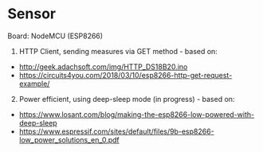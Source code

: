 # Sensor
Board: NodeMCU (ESP8266)

1. HTTP Client, sending measures via GET method - based on:
- http://geek.adachsoft.com/img/HTTP_DS18B20.ino
- https://circuits4you.com/2018/03/10/esp8266-http-get-request-example/

2. Power efficient, using deep-sleep mode (in progress) - based on:
- https://www.losant.com/blog/making-the-esp8266-low-powered-with-deep-sleep
- https://www.espressif.com/sites/default/files/9b-esp8266-low_power_solutions_en_0.pdf
